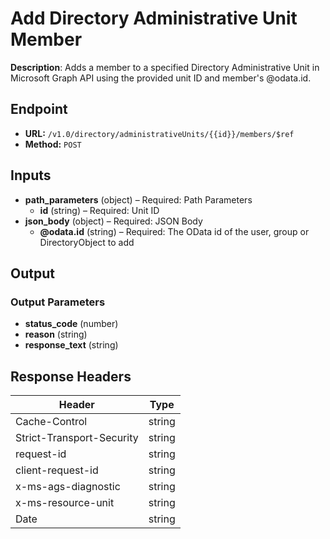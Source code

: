 # Add Directory Administrative Unit Member

**Description**: Adds a member to a specified Directory Administrative Unit in Microsoft Graph API using the provided unit ID and member's @odata.id.

## Endpoint

- **URL:** `/v1.0/directory/administrativeUnits/{{id}}/members/$ref`
- **Method:** `POST`
## Inputs

- **path_parameters** (object) – Required: Path Parameters
  - **id** (string) – Required: Unit ID
- **json_body** (object) – Required: JSON Body
  - **@odata.id** (string) – Required: The OData id of the user, group or DirectoryObject to add
## Output

### Output Parameters

- **status_code** (number)
- **reason** (string)
- **response_text** (string)
## Response Headers

| Header | Type |
|--------|------|
| Cache-Control | string |
| Strict-Transport-Security | string |
| request-id | string |
| client-request-id | string |
| x-ms-ags-diagnostic | string |
| x-ms-resource-unit | string |
| Date | string |
